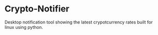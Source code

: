 # Crypto-Notifier
Desktop notification tool showing the latest crypotcurrency rates built for linux using python. 
